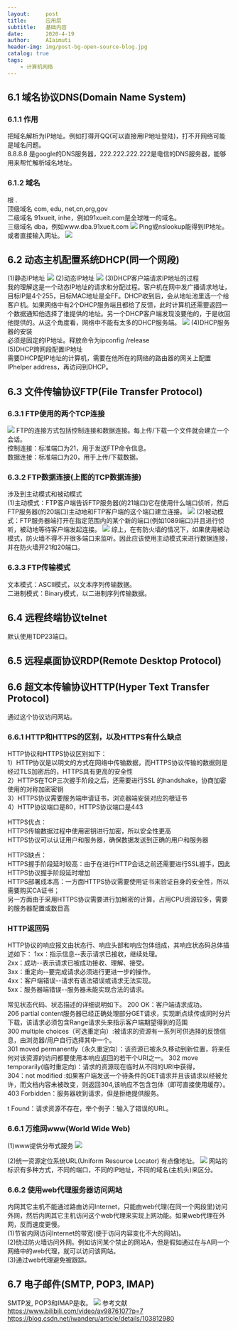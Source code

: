 ```yaml
---
layout:     post
title:      应用层
subtitle:   基础内容
date:       2020-4-19
author:     AIaimuti
header-img: img/post-bg-open-source-blog.jpg
catalog: true
tags:
    - 计算机网络
---
```


## 6.1 域名协议DNS(Domain Name System)
### 6.1.1 作用
把域名解析为IP地址。例如打得开QQ(可以直接用IP地址登陆)，打不开网络可能是域名问题。<br>
8.8.8.8 是google的DNS服务器，222.222.222.222是电信的DNS服务器，能够用来帮忙解析域名地址。

### 6.1.2 域名
根 .<br>
顶级域名 com, edu, net,cn,org,gov<br>
二级域名 91xueit, inhe，例如91xueit.com是全球唯一的域名。<br>
三级域名 dba，例如www.dba.91xueit.com
![](https://img-blog.csdnimg.cn/20200105224546868.png?x-oss-process=image/watermark,type_ZmFuZ3poZW5naGVpdGk,shadow_10,text_aHR0cHM6Ly9ibG9nLmNzZG4ubmV0L2l3YW5kZXJ1,size_16,color_FFFFFF,t_70)
Ping或nslookup能得到IP地址。或者直接输入网址。
![](https://img-blog.csdnimg.cn/20200105224559915.png?x-oss-process=image/watermark,type_ZmFuZ3poZW5naGVpdGk,shadow_10,text_aHR0cHM6Ly9ibG9nLmNzZG4ubmV0L2l3YW5kZXJ1,size_16,color_FFFFFF,t_70)

## 6.2 动态主机配置系统DHCP(同一个网段)
(1)静态IP地址
![](https://img-blog.csdnimg.cn/20200105224616347.png?x-oss-process=image/watermark,type_ZmFuZ3poZW5naGVpdGk,shadow_10,text_aHR0cHM6Ly9ibG9nLmNzZG4ubmV0L2l3YW5kZXJ1,size_16,color_FFFFFF,t_70)
(2)动态IP地址
![](https://img-blog.csdnimg.cn/20200105224628673.png?x-oss-process=image/watermark,type_ZmFuZ3poZW5naGVpdGk,shadow_10,text_aHR0cHM6Ly9ibG9nLmNzZG4ubmV0L2l3YW5kZXJ1,size_16,color_FFFFFF,t_70)
(3)DHCP客户端请求IP地址的过程<br>
我的理解这是一个动态IP地址的请求和分配过程。客户机在网中发广播请求地址，目标IP是4个255，目标MAC地址是全FF。DHCP收到后，会从地址池里选一个给客户机。如果网络中有2个DHCP服务端且都给了反馈，此时计算机还需要返回一个数据通知他选择了谁提供的地址。另一个DHCP客户端发现没要他的，于是收回他提供的。从这个角度看，网络中不能有太多的DHCP服务端。
![](https://img-blog.csdnimg.cn/20200105224643189.png?x-oss-process=image/watermark,type_ZmFuZ3poZW5naGVpdGk,shadow_10,text_aHR0cHM6Ly9ibG9nLmNzZG4ubmV0L2l3YW5kZXJ1,size_16,color_FFFFFF,t_70)
(4)DHCP服务器的安装<br>
必须是固定的IP地址。释放命令为ipconfig /release<br>
(5)DHCP跨网段配置IP地址<br>
需要DHCP配IP地址的计算机，需要在他所在的网络的路由器的网关上配置IPhelper address，再访问到DHCP。

## 6.3 文件传输协议FTP(File Transfer Protocol)
### 6.3.1 FTP使用的两个TCP连接
![](https://img-blog.csdnimg.cn/20200105224653853.png?x-oss-process=image/watermark,type_ZmFuZ3poZW5naGVpdGk,shadow_10,text_aHR0cHM6Ly9ibG9nLmNzZG4ubmV0L2l3YW5kZXJ1,size_16,color_FFFFFF,t_70)
FTP的连接方式包括控制连接和数据连接。每上传/下载一个文件就会建立一个会话。<br>
控制连接：标准端口为21，用于发送FTP命令信息。<br>
数据连接：标准端口为20，用于上传/下载数据。

### 6.3.2 FTP数据连接(上图的TCP数据连接)
涉及到主动模式和被动模式<br>
(1)主动模式：FTP客户端告诉FTP服务器(的21端口)它在使用什么端口侦听，然后FTP服务器(的20端口)主动地和FTP客户端的这个端口建立连接。
![](https://img-blog.csdnimg.cn/20200105224711725.png?x-oss-process=image/watermark,type_ZmFuZ3poZW5naGVpdGk,shadow_10,text_aHR0cHM6Ly9ibG9nLmNzZG4ubmV0L2l3YW5kZXJ1,size_16,color_FFFFFF,t_70)
(2)被动模式：FTP服务器端打开在指定范围内的某个新的端口(例如1089端口)并且进行侦听，被动地等待客户端发起连接。
![](https://img-blog.csdnimg.cn/2020010522472251.png?x-oss-process=image/watermark,type_ZmFuZ3poZW5naGVpdGk,shadow_10,text_aHR0cHM6Ly9ibG9nLmNzZG4ubmV0L2l3YW5kZXJ1,size_16,color_FFFFFF,t_70)
综上，在有防火墙的情况下，如果使用被动模式，防火墙不得不开很多端口来监听。因此应该使用主动模式来进行数据连接，并在防火墙开21和20端口。

### 6.3.3 FTP传输模式
文本模式：ASCII模式，以文本序列传输数据。<br>
二进制模式：Binary模式，以二进制序列传输数据。

## 6.4 远程终端协议telnet
默认使用TDP23端口。

## 6.5 远程桌面协议RDP(Remote Desktop Protocol)
## 6.6 超文本传输协议HTTP(Hyper Text Transfer Protocol)
通过这个协议访问网站。
### 6.6.1 HTTP和HTTPS的区别，以及HTTPS有什么缺点
HTTP协议和HTTPS协议区别如下：<br>
1）HTTP协议是以明文的方式在网络中传输数据，而HTTPS协议传输的数据则是经过TLS加密后的，HTTPS具有更高的安全性<br>
2）HTTPS在TCP三次握手阶段之后，还需要进行SSL 的handshake，协商加密使用的对称加密密钥<br>
3）HTTPS协议需要服务端申请证书，浏览器端安装对应的根证书<br>
4）HTTP协议端口是80，HTTPS协议端口是443

HTTPS优点：<br>
HTTPS传输数据过程中使用密钥进行加密，所以安全性更高<br>
HTTPS协议可以认证用户和服务器，确保数据发送到正确的用户和服务器

HTTPS缺点：<br>
HTTPS握手阶段延时较高：由于在进行HTTP会话之前还需要进行SSL握手，因此HTTPS协议握手阶段延时增加<br>
HTTPS部署成本高：一方面HTTPS协议需要使用证书来验证自身的安全性，所以需要购买CA证书；<br>
另一方面由于采用HTTPS协议需要进行加解密的计算，占用CPU资源较多，需要的服务器配置或数目高
### HTTP返回码
HTTP协议的响应报文由状态行、响应头部和响应包体组成，其响应状态码总体描述如下：
1xx：指示信息--表示请求已接收，继续处理。<br>
2xx：成功--表示请求已被成功接收、理解、接受。<br>
3xx：重定向--要完成请求必须进行更进一步的操作。<br>
4xx：客户端错误--请求有语法错误或请求无法实现。<br>
5xx：服务器端错误--服务器未能实现合法的请求。<br>

常见状态代码、状态描述的详细说明如下。
200 OK：客户端请求成功。<br>
206 partial content服务器已经正确处理部分GET请求，实现断点续传或同时分片下载，该请求必须包含Range请求头来指示客户端期望得到的范围<br>
300 multiple choices（可选重定向）:被请求的资源有一系列可供选择的反馈信息，由浏览器/用户自行选择其中一个。<br>
301  moved permanently（永久重定向）：该资源已被永久移动到新位置，将来任何对该资源的访问都要使用本响应返回的若干个URI之一。
302 move temporarily(临时重定向)：请求的资源现在临时从不同的URI中获得，<br>
304：not modified :如果客户端发送一个待条件的GET请求并且该请求以经被允许，而文档内容未被改变，则返回304,该响应不包含包体（即可直接使用缓存）。<br>
403 Forbidden：服务器收到请求，但是拒绝提供服务。

t Found：请求资源不存在，举个例子：输入了错误的URL。

### 6.6.1 万维网www(World Wide Web)
(1)www提供分布式服务
![](https://img-blog.csdnimg.cn/20200105224801732.png?x-oss-process=image/watermark,type_ZmFuZ3poZW5naGVpdGk,shadow_10,text_aHR0cHM6Ly9ibG9nLmNzZG4ubmV0L2l3YW5kZXJ1,size_16,color_FFFFFF,t_70)

(2)统一资源定位系统URL(Uniform Resource Locator)
有点像地址。
![](https://img-blog.csdnimg.cn/20200105224813275.png?x-oss-process=image/watermark,type_ZmFuZ3poZW5naGVpdGk,shadow_10,text_aHR0cHM6Ly9ibG9nLmNzZG4ubmV0L2l3YW5kZXJ1,size_16,color_FFFFFF,t_70)
网站的标识有多种方式，不同的端口，不同的IP地址，不同的域名(主机头)来区分。

### 6.6.2 使用web代理服务器访问网站
内网其它主机不能通过路由访问Internet，只能由web代理(在同一个网段里)访问外网，然后内网其它主机访问这个web代理来实现上网功能。如果web代理在外网，反而速度更慢。<br>
(1)节省内网访问Internet的带宽(便于访问内容变化不大的网站)。<br>
(2)绕过防火墙访问外网。例如访问某个禁止的网站A，但是假如通过在与A同一个网络中的web代理，就可以访问该网站。<br>
(3)通过web代理避免被跟踪。

## 6.7 电子邮件(SMTP, POP3, IMAP)
SMTP发, POP3和IMAP是收。
![](https://img-blog.csdnimg.cn/20200105224823180.png?x-oss-process=image/watermark,type_ZmFuZ3poZW5naGVpdGk,shadow_10,text_aHR0cHM6Ly9ibG9nLmNzZG4ubmV0L2l3YW5kZXJ1,size_16,color_FFFFFF,t_70)
参考文献
https://www.bilibili.com/video/av9876107?p=7<br>
https://blog.csdn.net/iwanderu/article/details/103812980

